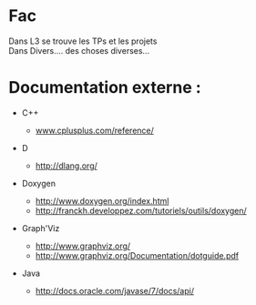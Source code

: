 Fac
===

Dans L3 se trouve les TPs et les projets  
Dans Divers.... des choses diverses...  

Documentation externe :
=======================

+ C++
  -  www.cplusplus.com/reference/

+ D
  - http://dlang.org/

+ Doxygen
  - http://www.doxygen.org/index.html
  - http://franckh.developpez.com/tutoriels/outils/doxygen/

+ Graph'Viz
  - http://www.graphviz.org/  
  - http://www.graphviz.org/Documentation/dotguide.pdf

+ Java
  - http://docs.oracle.com/javase/7/docs/api/
 
